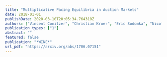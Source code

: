 ```yaml
---
title: "Multiplicative Pacing Equilibria in Auction Markets"
date: 2018-01-01
publishDate: 2020-03-10T20:05:34.764310Z
authors: ["Vincent Conitzer", "Christian Kroer", "Eric Sodomka", "Nicolas E. Stier-Moses"]
publication_types: ["1"]
abstract: ""
featured: false
publication: "*WINE*"
url_pdf: "https://arxiv.org/abs/1706.07151"
---
```



